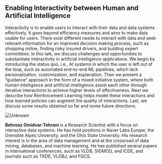 

## Enabling Interactivity between Human and Artificial Intelligence



 Interactivity is to enable users to interact with their data and data systems effectively. It goes beyond efficiency measures and aims to make data usable for users. There exist different needs to interact with data and seek relevant information for an improved decision making process, such as shopping online, finding risky insured drivers, and building expert committees. In this talk, we discuss challenges and opportunities to substantiate interactivity in artificial intelligence applications. We begin by introducing the status quo, i.e., AI systems in which the user is left out of the loop, such as automated end-to-end ML pipelines, which lack personalization, customization, and explanation. Then we present a “guidance” approach in the form of a mixed-initiative system, where both human intelligence and artificial intelligence assist each other through iterative interactions to achieve higher levels of effectiveness. Next we describe how Reinforcement Learning helps model these interactions and how learned policies can augment the quality of interactions. Last, we discuss some results obtained so far and some future directions.



![Unknown](/Users/Ge/Desktop/omidvar-tehrani/Unknown.jpeg)

**Behrooz Omidvar-Tehrani**  is a Research Scientist with a focus on interactive data systems. He has held positions in Naver Labs Europe, the Grenoble Alpes University, and the Ohio State University. His research interest is in the area of data management and at the crossroad of data mining, databases, and machine learning. He has published several papers in international conferences, such as VLDB, SIGMOD, and ICDE, and journals such as TKDE, VLDBJ, and FGCS.

